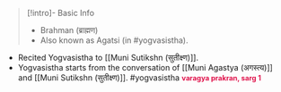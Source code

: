 >[!intro]- Basic Info
>- Brahman (ब्राह्मण)
>- Also known as Agatsi (in #yogvasistha).

- Recited Yogvasistha to [[Muni Sutikshn (सुतीक्ष्‍ण)]]. 
- Yogvasistha starts from the conversation of [[Muni Agastya (अगस्त्य)]] and [[Muni Sutikshn (सुतीक्ष्‍ण)]]. 
#yogvasistha <span style="font-size: 3.3mm; color: #E0144C; "><b>varagya prakran, sarg 1

